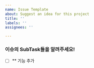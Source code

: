 ```yaml
---
name: Issue Template
about: Suggest an idea for this project
title: ''
labels: ''
assignees: ''

---
```


### 이슈의 SubTask들을 알려주세요!

- [ ] ** 기능 추가
